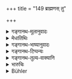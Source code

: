 +++
title = "149 ब्राह्मणस् तु"

+++

<details><summary>गङ्गानथ-मूलानुवादः</summary>

If a Brāhmaṇa who has partaken of the Soma inhales the odour given out by a wine-drinker, he becomes pure by thrice suppressing his breath in water and eating clarified butter.—(149)
</details>

<details><summary>मेधातिथिः</summary>

**सुरापस्य गन्धम्** इति सुराया एव जाठरेणागिना धातुभिश् च संयोगेन गन्धघ्राणे लघीयः । भाण्डान्तरस्थितायाः प्राप्तिर् अघ्रायैव । 

- <u>अन्ये तु</u> व्याचक्षते । सुरापस्य ब्राह्मणस्य आघ्राणे ऽप्य् एतद् एव । 

- **सोमप** इति वचनाद् दर्शपूर्णमासयाजिनः कल्पे न । **घृतं प्राश्येति** । अत्रापि न भोजनान्तरनिवृत्तिः । **सुरा**ग्रहणान् न मद्यस्य ॥ ११.१४९ ॥
</details>

<details><summary>गङ्गानथ-भाष्यानुवादः</summary>

‘*Odour given out by a wine-drinker*.’—The odour that conies out of the mouth of a person who has drunk wine, is due to its digestion undergone in the stomach and contact with other substances therein contained; hence the offence is a comparatively light one. The odour of wine kept in a vessel, can be easily avoided (hence the inhaling of its odour would be a serious offence).

Others explain the text to mean that this same expiation applies to a case where the said odour is inhaled by a Brāhmaṇa who is habituated to drinking wine.

‘*Who has partaken of Soma*’— This specification implies that what is said here does not apply to the case of one who has performed the
*Darśa-pūrṇamāsa* sacrifices.

‘*Eating clarified butter*.’—Here also, the eating of other things is not precluded.

Since ‘*wine*’ has been mentioned by name, what is said here does not apply to the case of other *intoxicating drinks*.—(149)
</details>

<details><summary>गङ्गानथ-टिप्पन्यः</summary>

This verse is quoted in *Mitākṣarā* (3.255), which remarks that this refers to the case of a Soma-sacrificer *unintentionally* smelling the liquor; if it is intentional, the expiation is to be doubled;—in the
*Madanapārijāta* (p. 822), which also remarks that this refers to
unintentional smelling; intentional smelling involving double the said expiation;—in *Aparārka* (p. 1164);—in *Parāśaramādhava* (Prāyaścitta, p. 349), as referring to the case of the smelling of the mouth of the man who has drunk wine;—and in *Nṛsiṃhaprasāda* (Prāyaścitta 9b).
</details>

<details><summary>गङ्गानथ-तुल्य-वाक्यानि</summary>

*Mahābhārata* (12.165.76).—(Same as Manu.)

*Gautama* (23-6).—‘If he inhales the fume exhaled by a man who has drunk
wine, he shall thrice suspend his breath and eat clarified butter.’

*Viṣṇu* (51.25).—‘A Soma-sacrificer who has smelt the breath of a man
who had been drinking wine, must plunge into water, recite the
*Aghamarṣaṇa-mantra* three times and eat clarified butter afterwards.’
</details>

<details><summary>भारुचिः</summary>

**सुरापस्य** सुरा**गन्धम् आघ्राय्**ऐतत् प्रायश्चित्त्म् कुर्यात्, नान्यम् । तच्छरीरगन्धम् । एवं च सुरायान्यत्रावस्थिताया अपि गन्धोपलब्धाव् एतद् एव प्रायश्चित्तम् एतस्मात् सामर्थ्याद् विज्ञायते । सोमपाशब्दविशेषणेन चासोमपानां ब्राह्मणानाम् अत्र लघुतरं प्रायश्चित्तं स्यात् ॥ ११.१४८ ॥
</details>

<details><summary>Bühler</summary>

150	But when a Brahmana who has partaken of Soma-juice, has smelt the odour exhaled by a drinker of Sura, he becomes pure by thrice suppressing his breath in water, and eating clarified butter.
</details>
